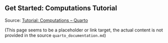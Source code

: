 ## Get Started: Computations Tutorial

Source: [Tutorial: Computations – Quarto](https://quarto.org/docs/get-started/computations/)

(This page seems to be a placeholder or link target, the actual content is not provided in the source `quarto_documentation.md`)

